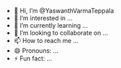 - 👋 Hi, I’m @YaswanthVarmaTeppala
- 👀 I’m interested in ...
- 🌱 I’m currently learning ...
- 💞️ I’m looking to collaborate on ...
- 📫 How to reach me ...
- 😄 Pronouns: ...
- ⚡ Fun fact: ...

<!---
YaswanthVarmaTeppala/YaswanthVarmaTeppala is a ✨ special ✨ repository because its `README.md` (this file) appears on your GitHub profile.
You can click the Preview link to take a look at your changes.
--->
